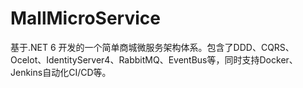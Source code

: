 # MallMicroService
基于.NET 6 开发的一个简单商城微服务架构体系。包含了DDD、CQRS、Ocelot、IdentityServer4、RabbitMQ、EventBus等，同时支持Docker、Jenkins自动化CI/CD等。
